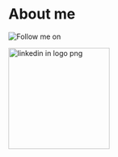 # About me

![Follow me on](http://lmsotfy.com/so.png)

<a href="https://www.linkedin.com/in/kevin-dass-625ab418/" title="Follow me on"><img src="https://www.freepnglogos.com/uploads/linkedin-in-logo-png-1.png" width="200" alt="linkedin in logo png" /></a>

